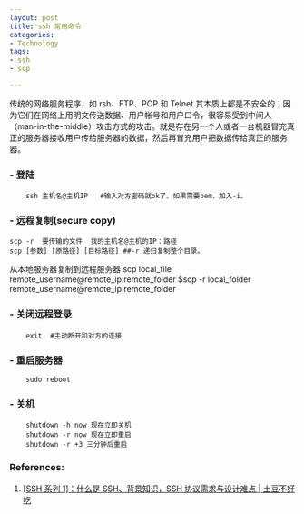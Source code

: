 ```yaml
---
layout: post
title: ssh 常用命令
categories: 
- Technology
tags:
- ssh
- scp

---
```


传统的网络服务程序，如 rsh、FTP、POP 和 Telnet 其本质上都是不安全的；因为它们在网络上用明文传送数据、用户帐号和用户口令，很容易受到中间人（man-in-the-middle）攻击方式的攻击。就是存在另一个人或者一台机器冒充真正的服务器接收用户传给服务器的数据，然后再冒充用户把数据传给真正的服务器。


### - 登陆
		ssh 主机名@主机IP   #输入对方密码就ok了。如果需要pem，加入-i。
### - 远程复制(secure copy)

 <!--more-->

	scp -r  要传输的文件  我的主机名@主机的IP：路径
	scp [参数] [原路径] [目标路径] ##-r 递归复制整个目录。

从本地服务器复制到远程服务器
	scp local_file remote_username@remote_ip:remote_folder
	$scp -r local_folder remote_username@remote_ip:remote_folder

### - 关闭远程登录
		exit  #主动断开和对方的连接
		

### - 重启服务器
		sudo reboot

### - 关机
		shutdown -h now 现在立即关机
		shutdown -r now 现在立即重启
		shutdown -r +3 三分钟后重启



### References:
1. [[SSH 系列 1]：什么是 SSH、背景知识，SSH 协议需求与设计难点 | 土豆不好吃](https://www.bennythink.com/ssh-1.html)